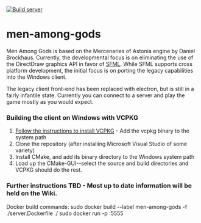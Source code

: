 [![Build server](https://github.com/engineerjames/men-among-gods/actions/workflows/build.yml/badge.svg)](https://github.com/engineerjames/men-among-gods/actions/workflows/build.yml)

# men-among-gods

Men Among Gods is based on the Mercenaries of Astonia engine by Daniel Brockhaus.  Currently, the developmental focus is on eliminating the use of the DirectDraw graphics API in favor of [SFML](https://www.sfml-dev.org/).  While SFML supports cross platform development, the initial focus is on porting the legacy capabilities into the Windows client.

The legacy client front-end has been replaced with electron, but is still in a fairly infantile state.  Currently you can connect to a server and play the game mostly as you would expect.

### Building the client on Windows with VCPKG
1. [Follow the instructions to install VCPKG](https://vcpkg.io/en/getting-started.html) - Add the vcpkg binary to the system path
2. Clone the repository (after installing Microsoft Visual Studio of some variety)
3. Install CMake, and add its binary directory to the Windows system path
4. Load up the CMake-GUI--select the source and build directories and VCPKG should do the rest.

### Further instructions TBD - Most up to date information will be held on the Wiki.
Docker build commands:
sudo docker build --label men-among-gods -f ./server.Dockerfile ./
sudo docker run -p <hostPort>:5555
